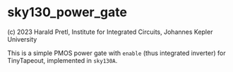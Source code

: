 # sky130_power_gate

(c) 2023 Harald Pretl, Institute for Integrated Circuits, Johannes Kepler University

This is a simple PMOS power gate with `enable` (thus integrated inverter) for TinyTapeout, implemented in `sky130A`.
